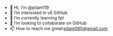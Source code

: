 - 👋 Hi, I’m @pilam119
- 👀 I’m interested in về GitHub
- 🌱 I’m currently learning fpt
- 💞️ I’m looking to collaborate on GitHub
- 📫 How to reach me gmial:pilam065@gmail.com

<!---
pilam119/pilam119 is a ✨ special ✨ repository because its `README.md` (this file) appears on your GitHub profile.
You can click the Preview link to take a look at your changes.
--->
